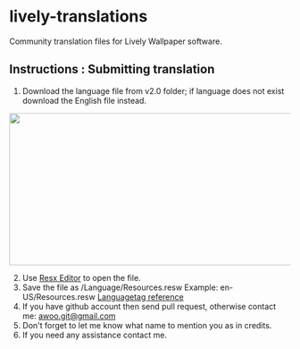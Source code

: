 # lively-translations
Community translation files for Lively Wallpaper software.
## Instructions : Submitting translation
 1. Download the language file from v2.0 folder; if language does not exist download the English file instead.
 
 <img src="/Docs/file_download.png" width="900" height="272"/>
 
 2. Use [Resx Editor](https://sourceforge.net/projects/resx/) to open the file.
 3. Save the file as /Language/Resources.resw
 Example: en-US/Resources.resw
 [Languagetag reference](https://docs.microsoft.com/en-us/openspecs/windows_protocols/ms-lcid/a9eac961-e77d-41a6-90a5-ce1a8b0cdb9c)
 4. If you have github account then send pull request, otherwise contact me: awoo.git@gmail.com
 5. Don't forget to let me know what name to mention you as in credits.
 6. If you need any assistance contact me.
